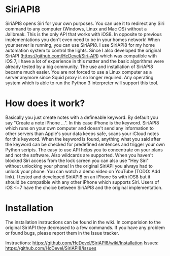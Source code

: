 SiriAPI8
========
SiriAPI8 opens Siri for your own purposes. You can use it to redirect any Siri command to any computer (Windows, Linux and Mac OS) without a Jailbreak. This is the only API that works with iOS8. In opposite to previous implementations you don't even need to be in your homes network! When your server is running, you can use SiriAPI8.
I use SiriAPI8 for my home automation system to control the lights. Since I also developed the original SiriAPI (https://github.com/HcDevel/Siri-API) which was compatible with iOS 7, I have a lot of experience in this matter and the basic algorithms were already tested by a big community. The use and installation of SiriAPI8 became much easier. You are not forced to use a Linux computer as a server anymore since Squid proxy is no longer required. Any operating system which is able to run the Python 3 interpreter will support this tool.

How does it work?
=================
Basically you just create notes with a defineable keyword. By default you say "Create a note iPhone ...". In this case iPhone is the keyword. SiriAPI8 which runs on your own computer and doesn't send any information to other servers than Apple's your data keeps safe, scans your iCloud notes for this keyword. When the keyword is found, anything what you said after the keyword can be checked for predefined sentences and trigger your own Python scripts. The easy to use API helps you to concentrate on your plans and not the software. Also wildcards are supported.
When you haven't blocked Siri access from the lock screen you can also use "Hey Siri" without unlocking your phone! In the original SiriAPI you always had to unlock your phone.
You can watch a demo video on YouTube (TODO: Add link). I tested and developed SiriAPI8 on an iPhone 5s with iOS8 but it should be compatible with any other iPhone which supports Siri. Users of iOS <=7 have the choice between SiriAPI8 and the original implementation.

Installation
============
The installation instructions can be found in the wiki. In comparision to the original SiriAPI they decreased to a few commands. If you have any problem or found bugs, please report them in the Issue tracker.

Instructions: https://github.com/HcDevel/SiriAPI8/wiki/Installation
Issues: https://github.com/HcDevel/SiriAPI8/issues
